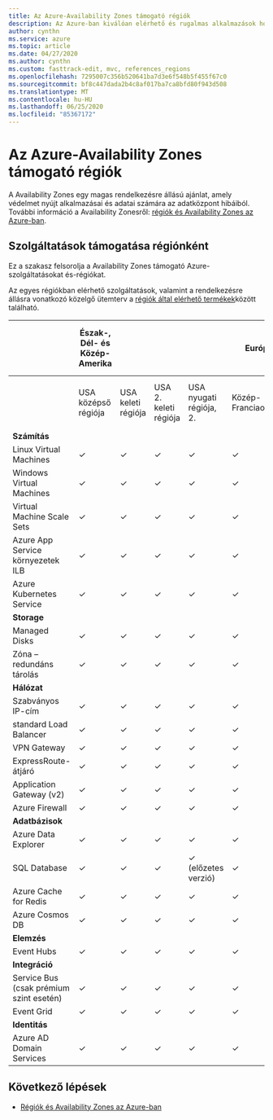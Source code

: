 ```yaml
---
title: Az Azure-Availability Zones támogató régiók
description: Az Azure-ban kiválóan elérhető és rugalmas alkalmazások hozhatók létre, Availability Zones biztosítanak fizikailag különálló helyet, amellyel erőforrásokat futtathat.
author: cynthn
ms.service: azure
ms.topic: article
ms.date: 04/27/2020
ms.author: cynthn
ms.custom: fasttrack-edit, mvc, references_regions
ms.openlocfilehash: 7295007c356b520641ba7d3e6f548b5f455f67c0
ms.sourcegitcommit: bf8c447dada2b4c8af017ba7ca8bfd80f943d508
ms.translationtype: MT
ms.contentlocale: hu-HU
ms.lasthandoff: 06/25/2020
ms.locfileid: "85367172"
---
```

# <a name="regions-that-support-availability-zones-in-azure"></a>Az Azure-Availability Zones támogató régiók

A Availability Zones egy magas rendelkezésre állású ajánlat, amely védelmet nyújt alkalmazásai és adatai számára az adatközpont hibáiból. További információ a Availability Zonesről: [régiók és Availability Zones az Azure-ban](az-overview.md).

## <a name="services-support-by-region"></a>Szolgáltatások támogatása régiónként

Ez a szakasz felsorolja a Availability Zones támogató Azure-szolgáltatásokat és-régiókat.

Az egyes régiókban elérhető szolgáltatások, valamint a rendelkezésre állásra vonatkozó közelgő ütemterv a [régiók által elérhető termékek](https://azure.microsoft.com/global-infrastructure/services/)között található.

|                                 |Észak-, Dél- és Közép-Amerika |              |           |           | Európa |              |          |              | Ázsia és a Csendes-óceáni térség |                 |                |
|----------------------------|----------|----------|---------|---------|--------------|------------|--------|----------|----------|-------------|-------------|
|          |USA középső régiója|USA keleti régiója|USA 2. keleti régiója|USA nyugati régiója, 2.|Közép-Franciaország|Észak-Európa|Az Egyesült Királyság déli régiója|Nyugat-Európa|Kelet-Japán|Délkelet-Ázsia|Kelet-Ausztrália|
| **Számítás**                         |            |              |           |           |                |              |          |             |            |                |                |
| Linux Virtual Machines          | &#10003;   | &#10003;     | &#10003;  | &#10003;  | &#10003;       | &#10003;     | &#10003; | &#10003;    | &#10003;   | &#10003;       |                |
| Windows Virtual Machines        | &#10003;   | &#10003;     | &#10003;  | &#10003;  | &#10003;       | &#10003;     | &#10003; | &#10003;    | &#10003;   | &#10003;       |                |
| Virtual Machine Scale Sets      | &#10003;   | &#10003;     | &#10003;  | &#10003;  | &#10003;       | &#10003;     | &#10003; | &#10003;    | &#10003;   | &#10003;       |                |
| Azure App Service környezetek ILB | &#10003;   | &#10003;     | &#10003;  | &#10003;  | &#10003;       | &#10003;     | &#10003; | &#10003;    | &#10003;   | &#10003;       |                |
| Azure Kubernetes Service        | &#10003;   | &#10003;     | &#10003;  | &#10003;  | &#10003;       | &#10003;     | &#10003; | &#10003;    | &#10003;   | &#10003;       |                |
| **Storage**   |            |              |           |           |                |              |          |             |            |                |                |
| Managed Disks                   | &#10003;   | &#10003;     | &#10003;  | &#10003;  | &#10003;       | &#10003;     | &#10003; | &#10003;    | &#10003;   | &#10003;       |                |
| Zóna – redundáns tárolás          | &#10003;   | &#10003;     | &#10003;  | &#10003;  | &#10003;       | &#10003;     | &#10003; | &#10003;    | &#10003;   | &#10003;       |                |
| **Hálózat**                     |            |              |           |           |                |              |          |             |            |                |                |
| Szabványos IP-cím        | &#10003;   | &#10003;     | &#10003;  | &#10003;  | &#10003;       | &#10003;     | &#10003; | &#10003;    | &#10003;   | &#10003;       |                |
| standard Load Balancer     | &#10003;   | &#10003;     | &#10003;  | &#10003;  | &#10003;       | &#10003;     | &#10003; | &#10003;    | &#10003;   | &#10003;       |                |
| VPN Gateway            | &#10003;   |  &#10003;    | &#10003;  | &#10003;  | &#10003;       | &#10003;     |  &#10003;  | &#10003;    |  &#10003;   | &#10003;       |                |
| ExpressRoute-átjáró   | &#10003;   |  &#10003;    | &#10003;  | &#10003;  | &#10003;       | &#10003;     |  &#10003;  | &#10003;    |  &#10003;   | &#10003;       |                |
| Application Gateway (v2)    | &#10003;   |  &#10003;    | &#10003;  | &#10003;  | &#10003;       | &#10003;     |  &#10003;  | &#10003;    |  &#10003;   | &#10003;       |                |
| Azure Firewall           | &#10003;   | &#10003;     | &#10003;  | &#10003;  | &#10003;       | &#10003;     | &#10003; | &#10003;    |  &#10003;       | &#10003;       |                |
| **Adatbázisok**                     |            |              |           |           |                |              |          |             |            |                |                |
| Azure Data Explorer                   | &#10003;   | &#10003;     | &#10003;  | &#10003;  | &#10003;       | &#10003;     | &#10003; | &#10003;    | &#10003;        | &#10003;       |                |
| SQL Database                    | &#10003;   | &#10003;     | &#10003;  | &#10003; (előzetes verzió) | &#10003;       | &#10003; (előzetes verzió)     | &#10003; | &#10003;    | &#10003;       | &#10003;       |&#10003;        |
| Azure Cache for Redis           | &#10003;   | &#10003;     | &#10003;  | &#10003;  | &#10003;       | &#10003;     | &#10003; | &#10003;    |  &#10003;       | &#10003;       |                |
| Azure Cosmos DB      | &#10003;   |  &#10003;  |  &#10003; | &#10003; |  &#10003;  | &#10003;    | &#10003; |  &#10003;   |     &#10003;       | &#10003;    |   |
| **Elemzés**                       |            |              |           |           |                |              |          |             |            |                |                |
| Event Hubs                      | &#10003;   |   &#10003; | &#10003;  | &#10003;  | &#10003; | &#10003; | &#10003; | &#10003; | &#10003; | &#10003;       |                |
| **Integráció**                     |            |              |           |           |                |              |          |             |            |                |                |
| Service Bus (csak prémium szint esetén) | &#10003;   |  &#10003;  | &#10003;  | &#10003;  | &#10003;  | &#10003;     |&#10003;   | &#10003;    |&#10003;      | &#10003;       |                |
| Event Grid | &#10003;   |  &#10003;  | &#10003;  | &#10003;  | &#10003;  | &#10003;     |&#10003;   | &#10003;    |&#10003;      | &#10003;       |                |
| **Identitás**                     |            |              |           |           |                |              |          |             |            |                |                |
| Azure AD Domain Services | &#10003;   |  &#10003;  | &#10003;  | &#10003;  | &#10003;  | &#10003;     |&#10003;   | &#10003;    |&#10003;      | &#10003;       |                |


## <a name="next-steps"></a>Következő lépések

- [Régiók és Availability Zones az Azure-ban](az-overview.md)
